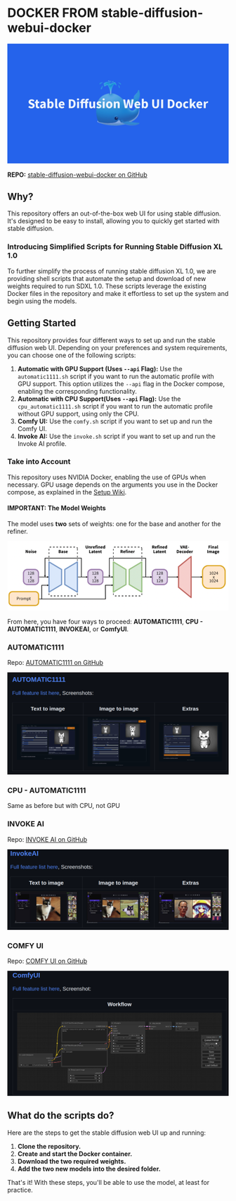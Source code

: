 # DOCKER FROM stable-diffusion-webui-docker

![Logo](../assets/media/webui_docker_logo.png)

**REPO:** [stable-diffusion-webui-docker on GitHub](https://github.com/AbdBarho/stable-diffusion-webui-docker)

## Why?

This repository offers an out-of-the-box web UI for using stable diffusion. It's designed to be easy to install, allowing you to quickly get started with stable diffusion.

### Introducing Simplified Scripts for Running Stable Diffusion XL 1.0

To further simplify the process of running stable diffusion XL 1.0, we are providing shell scripts that automate the setup and download of new weights required to run SDXL 1.0. These scripts leverage the existing Docker files in the repository and make it effortless to set up the system and begin using the models.

## Getting Started

This repository provides four different ways to set up and run the stable diffusion web UI. Depending on your preferences and system requirements, you can choose one of the following scripts:

1. **Automatic with GPU Support (Uses `--api` Flag):** Use the `automatic1111.sh` script if you want to run the automatic profile with GPU support. This option utilizes the `--api` flag in the Docker compose, enabling the corresponding functionality.
2. **Automatic with CPU Support(Uses `--api` Flag):** Use the `cpu_automatic1111.sh` script if you want to run the automatic profile without GPU support, using only the CPU.
3. **Comfy UI:** Use the `comfy.sh` script if you want to set up and run the Comfy UI.
4. **Invoke AI:** Use the `invoke.sh` script if you want to set up and run the Invoke AI profile.

### Take into Account

This repository uses NVIDIA Docker, enabling the use of GPUs when necessary. GPU usage depends on the arguments you use in the Docker compose, as explained in the [Setup Wiki](https://github.com/AbdBarho/stable-diffusion-webui-docker/wiki/Setup).

#### IMPORTANT: The Model Weights
The model uses **two** sets of weights: one for the base and another for the refiner.

![Model Image](../../assets/media/base-refiner.webp)

From here, you have four ways to proceed: **AUTOMATIC1111**, **CPU - AUTOMATIC1111**, **INVOKEAI**, or **ComfyUI**.

### AUTOMATIC1111
Repo: [AUTOMATIC1111 on GitHub](https://github.com/AUTOMATIC1111/stable-diffusion-webui-feature-showcase)

![Automatic Img](../assets/media/automatic1111_screenshots.png)

### CPU - AUTOMATIC1111
Same as before but with CPU, not GPU

### INVOKE AI
Repo: [INVOKE AI on GitHub](https://github.com/invoke-ai/InvokeAI)

![Invoke Img](../assets/media/invokeAI_screenshots.png)

### COMFY UI
Repo: [COMFY UI on GitHub](https://github.com/comfyanonymous/ComfyUI)

![Comfy Img](../assets/media/comfyUI_screenshots.png)

## What do the scripts do?

Here are the steps to get the stable diffusion web UI up and running:

1. **Clone the repository.**
2. **Create and start the Docker container.**
3. **Download the two required weights.**
4. **Add the two new models into the desired folder.**

That's it! With these steps, you'll be able to use the model, at least for practice.
